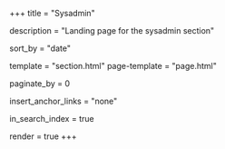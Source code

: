 +++
title = "Sysadmin"

description = "Landing page for the sysadmin section"

sort_by = "date"

template = "section.html"
page-template = "page.html"

paginate_by = 0

insert_anchor_links = "none"

in_search_index = true

render = true
+++


